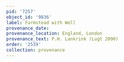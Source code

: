 ```yaml
---
pid: '7257'
object_id: '9836'
label: Farmstead with Well
provenance_date:
provenance_location: England, London
provenance_text: P.H. Lankrink (Lugt 2090)
order: '2539'
collection: provenance
---
```

